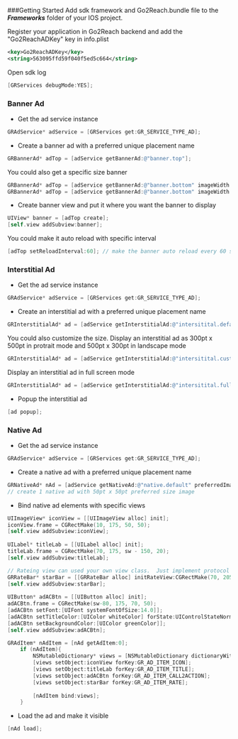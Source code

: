 ###Getting Started
Add sdk framework and Go2Reach.bundle file to the ***Frameworks*** folder of your IOS project.

Register your application in Go2Reach backend and add the "Go2ReachADKey" key in info.plist
```xml
<key>Go2ReachADKey</key>
<string>563095ffd59f040f5ed5c664</string>
```

Open sdk log
```objective-c
[GRServices debugMode:YES];
```

### Banner Ad
* Get the ad service instance
```objective-c
GRAdService* adService = [GRServices get:GR_SERVICE_TYPE_AD];
```
* Create a banner ad with a preferred unique placement name
```objective-c
GRBannerAd* adTop = [adService getBannerAd:@"banner.top"];
```
You could also get a specific size banner 
```objective-c
GRBannerAd* adTop = [adService getBannerAd:@"banner.bottom" imageWidth:-1 imageHeight:60 requiredFields:nil]; // full width x 60dp
GRBannerAd* adTop = [adService getBannerAd:@"banner.bottom" imageWidth:320 imageHeight:60 requiredFields:nil]; // 320pt x 60pt
```
* Create banner view and put it where you want the banner to display
```objective-c
UIView* banner = [adTop create];
[self.view addSubview:banner];
```
You could make it auto reload with specific interval
```objective-c
[adTop setReloadInterval:60]; // make the banner auto reload every 60 seconds
```

### Interstitial Ad
* Get the ad service instance
```objective-c
GRAdService* adService = [GRServices get:GR_SERVICE_TYPE_AD];
```
* Create an interstitial ad with a preferred unique placement name
```objective-c
GRInterstitialAd* ad = [adService getInterstitialAd:@"intersitital.default"];
```
You could also customize the size. Display an interstitial ad as 300pt x 500pt in protrait mode and  500pt x 300pt in landscape mode
```objective-c
GRInterstitialAd* ad = [adService getInterstitialAd:@"intersitital.custom" portraitWidth:300 portraitHeight:250 landscapeWidth:500 landscapeHeight:300 requiredFields:nil];
```
Display an interstitial ad in full screen mode
```objective-c
GRInterstitialAd* ad = [adService getInterstitialAd:@"intersitital.fullscreen" portraitWidth:-1 portraitHeight:-1 landscapeWidth:-1 landscapeHeight:-1 requiredFields:nil]; 
```
* Popup the interstitial ad
```objective-c
[ad popup];
```

### Native Ad
* Get the ad service instance
```objective-c
GRAdService* adService = [GRServices get:GR_SERVICE_TYPE_AD];
```
* Create a native ad with a preferred unique placement name
```objective-c
GRNativeAd* nAd = [adService getNativeAd:@"native.default" preferredImageWidth:50 perferredImageHeight:50 count:1 requiredFields:nil];
// create 1 native ad with 50pt x 50pt preferred size image
```
* Bind native ad elements with specific views
```objective-c
UIImageView* iconView = [[UIImageView alloc] init];
iconView.frame = CGRectMake(10, 175, 50, 50);
[self.view addSubview:iconView];
    
UILabel* titleLab = [[UILabel alloc] init];
titleLab.frame = CGRectMake(70, 175, sw - 150, 20);
[self.view addSubview:titleLab];

// Rateing view can used your own view class.  Just implement protocol "IGRRateView".
GRRateBar* starBar = [[GRRateBar alloc] initRateView:CGRectMake(70, 205, sw - 150, 20) maxStar:5 selStar:0];
[self.view addSubview:starBar];
    
UIButton* adACBtn = [[UIButton alloc] init];
adACBtn.frame = CGRectMake(sw-80, 175, 70, 50);
[adACBtn setFont:[UIFont systemFontOfSize:14.0]];
[adACBtn setTitleColor:[UIColor whiteColor] forState:UIControlStateNormal];
[adACBtn setBackgroundColor:[UIColor greenColor]];
[self.view addSubview:adACBtn];

GRAdItem* nAdItem = [nAd getAdItem:0];
    if (nAdItem){
        NSMutableDictionary* views = [NSMutableDictionary dictionaryWithCapacity:1];
        [views setObject:iconView forKey:GR_AD_ITEM_ICON];
        [views setObject:titleLab forKey:GR_AD_ITEM_TITLE];
        [views setObject:adACBtn forKey:GR_AD_ITEM_CALL2ACTION];
        [views setObject:starBar forKey:GR_AD_ITEM_RATE];
        
        [nAdItem bind:views];
    }
```
* Load the ad and make it visible 
```objective-c
[nAd load];
```
